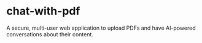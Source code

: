 # chat-with-pdf
A secure, multi-user web application to upload PDFs and have AI-powered conversations about their content.
